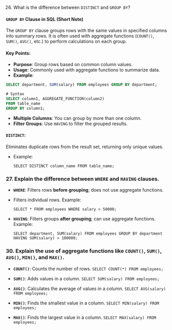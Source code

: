 26. What is the difference between `DISTINCT` and `GROUP BY`?
#### `GROUP BY` Clause in SQL (Short Note)

The `GROUP BY` clause groups rows with the same values in specified columns into summary rows. It is often used with aggregate functions (`COUNT()`, `SUM()`, `AVG()`, etc.) to perform calculations on each group.

#### **Key Points**:

- **Purpose**: Group rows based on common column values.
- **Usage**: Commonly used with aggregate functions to summarize data.
- **Example**:
```sql
SELECT department, SUM(salary) FROM employees GROUP BY department;

# Syntax
SELECT column1, AGGREGATE_FUNCTION(column2)
FROM table_name
GROUP BY column1;

```
    
- **Multiple Columns**: You can group by more than one column.
- **Filter Groups**: Use `HAVING` to filter the grouped results.

#### **`DISTINCT`**:
Eliminates duplicate rows from the result set, returning only unique values.

- Example:
    
    `SELECT DISTINCT column_name FROM table_name;`


### 27. Explain the difference between `WHERE` and `HAVING` clauses.

- **`WHERE`**: Filters rows **before grouping**; does not use aggregate functions.  
- Filters individual rows.
    Example:
    
    `SELECT * FROM employees WHERE salary > 50000;`
    
- **`HAVING`**: Filters groups **after grouping**; can use aggregate functions.  
    Example:
    
    `SELECT department, SUM(salary) FROM employees GROUP BY department HAVING SUM(salary) > 100000;`

### **30. Explain the use of aggregate functions like `COUNT()`, `SUM()`, `AVG()`, `MIN()`, and `MAX()`.**

- **`COUNT()`**: Counts the number of rows.
    `SELECT COUNT(*) FROM employees;`
    
- **`SUM()`**: Adds values in a column.
    `SELECT SUM(salary) FROM employees;`
    
- **`AVG()`**: Calculates the average of values in a column.
    `SELECT AVG(salary) FROM employees;`
    
- **`MIN()`**: Finds the smallest value in a column.
    `SELECT MIN(salary) FROM employees;`
    
- **`MAX()`**: Finds the largest value in a column.
    `SELECT MAX(salary) FROM employees;`
    